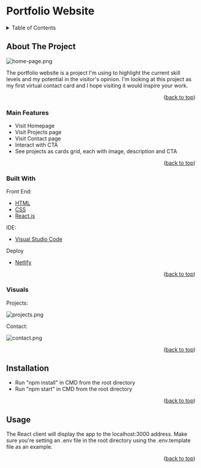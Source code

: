 <div id="top"></div>

# Portfolio Website

<!-- TABLE OF CONTENTS -->
<details>
  <summary>Table of Contents</summary>
  <ol>
    <li>
      <a href="#about-the-project">About The Project</a>
      <ul>
        <li><a href="#main-features">Main Features</a></li>
        <li><a href="#built-with">Built With</a></li>
        <li><a href="#visuals">Visuals</a></li>
      </ul>
    </li>
    <li><a href="#installation">Installation</a></li>
    <li><a href="#usage">Usage</a></li>
    <li><a href="#link-to-live">See live version</a></li>
  </ol>
</details>



<!-- ABOUT THE PROJECT -->
## About The Project

![home-page.png][home-page]

The portfolio website is a project I'm using to highlight the current skill levels and my potential in the visitor's opinion.
I'm looking at this project as my first virtual contact card and I hope visiting it would inspire your work.

<p align="right">(<a href="#top">back to top</a>)</p>


### Main Features

- Visit Homepage
- Visit Projects page
- Visit Contact page
- Interact with CTA
- See projects as cards grid, each with image, description and CTA

<p align="right">(<a href="#top">back to top</a>)</p>

### Built With

Front End:
* [HTML][html]
* [CSS][css]
* [React.js][react]

IDE:
* [Visual Studio Code][visual-studio-code]

Deploy
* [Netlify][netlify]

<p align="right">(<a href="#top">back to top</a>)</p>



### Visuals

Projects:

![projects.png][projects]

Contact:

![contact.png][contact]

<p align="right">(<a href="#top">back to top</a>)</p>



## Installation
- Run "npm install" in CMD from the root directory
- Run "npm start" in CMD from the root directory

<p align="right">(<a href="#top">back to top</a>)</p>



<!-- USAGE EXAMPLES -->
## Usage

The React client will display the app to the localhost:3000 address.
Make sure you're setting an .env file in the root directory using the .env.template file as an example.

<p align="right">(<a href="#top">back to top</a>)</p>

<!-- MARKDOWN LINKS & IMAGES -->
[html]: https://html.com/
[css]: https://www.w3.org/Style/CSS/Overview.en.html
[react]: https://reactjs.org/
[visual-studio-code]: https://code.visualstudio.com/
[netlify]: https://www.netlify.com/


[home-page]: https://user-images.githubusercontent.com/77620547/227750431-dcb41020-345c-45ee-96b8-5d3620967a3e.png
[projects]: https://user-images.githubusercontent.com/77620547/227750455-c84a1cec-a490-42cf-9ab0-6b1ee10c4257.png
[contact]: https://user-images.githubusercontent.com/77620547/227750457-7e2f8b09-df01-4b39-b0a3-72e67fcde351.png
